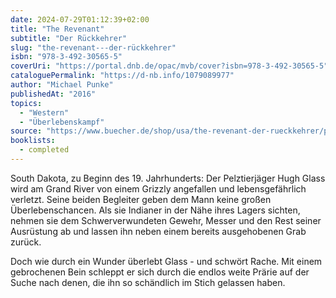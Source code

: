 ```yaml
---
date: 2024-07-29T01:12:39+02:00
title: "The Revenant"
subtitle: "Der Rückkehrer"
slug: "the-revenant---der-rückkehrer"
isbn: "978-3-492-30565-5"
coverUri: "https://portal.dnb.de/opac/mvb/cover?isbn=978-3-492-30565-5"
cataloguePermalink: "https://d-nb.info/1079089977"
author: "Michael Punke"
publishedAt: "2016"
topics:
  - "Western"
  - "Überlebenskampf"
source: "https://www.buecher.de/shop/usa/the-revenant-der-rueckkehrer/punke-michael/products_products/detail/prod_id/44119438/"
booklists:
  - completed
---
```

South Dakota, zu Beginn des 19. Jahrhunderts: Der Pelztierjäger Hugh Glass wird 
am Grand River von einem Grizzly angefallen und lebensgefährlich verletzt. Seine 
beiden Begleiter geben dem Mann keine großen Überlebenschancen. Als sie Indianer 
in der Nähe ihres Lagers sichten, nehmen sie dem Schwerverwundeten Gewehr, 
Messer und den Rest seiner Ausrüstung ab und lassen ihn neben einem bereits 
ausgehobenen Grab zurück.

Doch wie durch ein Wunder überlebt Glass - und schwört Rache. Mit einem 
gebrochenen Bein schleppt er sich durch die endlos weite Prärie auf der Suche 
nach denen, die ihn so schändlich im Stich gelassen haben.